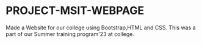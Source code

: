 # PROJECT-MSIT-WEBPAGE
Made a Website for our college using Bootstrap,HTML and CSS. This was a part of our Summer training program'23 at college.
